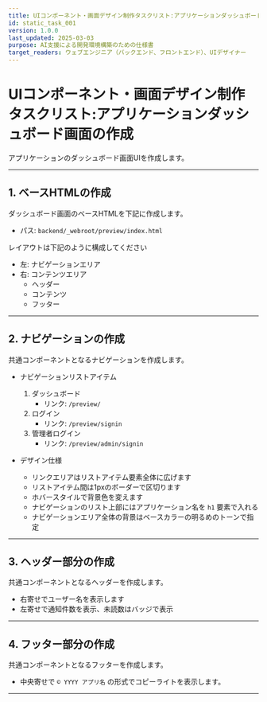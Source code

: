 ```yaml
---
title: UIコンポーネント・画面デザイン制作タスクリスト:アプリケーションダッシュボード画面の作成
id: static_task_001
version: 1.0.0
last_updated: 2025-03-03
purpose: AI支援による開発環境構築のための仕様書
target_readers: ウェブエンジニア（バックエンド、フロントエンド）、UIデザイナー
---
```


# UIコンポーネント・画面デザイン制作タスクリスト:アプリケーションダッシュボード画面の作成

アプリケーションのダッシュボード画面UIを作成します。

---

## 1. ベースHTMLの作成

ダッシュボード画面のベースHTMLを下記に作成します。

- パス: `backend/_webroot/preview/index.html`

レイアウトは下記のように構成してください

- 左: ナビゲーションエリア
- 右: コンテンツエリア
  - ヘッダー
  - コンテンツ
  - フッター

---

## 2. ナビゲーションの作成

共通コンポーネントとなるナビゲーションを作成します。

- ナビゲーションリストアイテム
  1. ダッシュボード
     - リンク: `/preview/`
  2. ログイン
     - リンク: `/preview/signin`
  3. 管理者ログイン
     - リンク: `/preview/admin/signin`

- デザイン仕様
  - リンクエリアはリストアイテム要素全体に広げます
  - リストアイテム間は1pxのボーダーで区切ります
  - ホバースタイルで背景色を変えます
  - ナビゲーションのリスト上部にはアプリケーション名を `h1` 要素で入れる
  - ナビゲーションエリア全体の背景はベースカラーの明るめのトーンで指定

---

## 3. ヘッダー部分の作成

共通コンポーネントとなるヘッダーを作成します。

- 右寄せでユーザー名を表示します
- 左寄せで通知件数を表示、未読数はバッジで表示

---

## 4. フッター部分の作成

共通コンポーネントとなるフッターを作成します。

- 中央寄せで `©︎ YYYY アプリ名` の形式でコピーライトを表示します。

---
